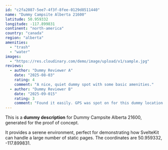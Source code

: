 ```yaml
---
id: "c2fa2087-5ee7-4f3f-8fee-0129d8511440"
name: "Dummy Campsite Alberta 21600"
latitude: 50.959332
longitude: -117.899831
continent: "north-america"
country: "canada"
region: "alberta"
amenities:
  - "trash"
  - "water"
images:
  - "https://res.cloudinary.com/demo/image/upload/v1/sample.jpg"
reviews:
  - author: "Dummy Reviewer A"
    date: "2025-08-03"
    rating: 4
    comment: "A nice, quiet dummy spot with some basic amenities."
  - author: "Dummy Reviewer B"
    date: "2025-09-015"
    rating: 3
    comment: "Found it easily. GPS was spot on for this dummy location."
---
```


This is a **dummy description** for Dummy Campsite Alberta 21600, generated for the proof of concept.

It provides a serene environment, perfect for demonstrating how SvelteKit can handle a large number of static pages. The coordinates are 50.959332, -117.899831.
